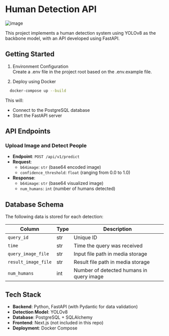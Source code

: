 # Human Detection API
![image](https://github.com/user-attachments/assets/e1d81cb1-4bcf-4938-85ea-662245afeb82)

This project implements a human detection system using YOLOv8 as the backbone model, with an API developed using FastAPI.

## Getting Started
1. Environment Configuration \
Create a .env file in the project root based on the .env.example file.

2. Deploy using Docker
```sh
  docker-compose up --build
```
This will:
- Connect to the PostgreSQL database
- Start the FastAPI server

## **API Endpoints**

### **Upload Image and Detect People**
- **Endpoint**: `POST /api/v1/predict`
- **Request**:
  - `b64image`: `str` (base64 encoded image)
  - `confidence_threshold`: `float` (ranging from 0.0 to 1.0)
- **Response**:
  - `b64image`: `str` (base64 visualized image)
  - `num_humans`: `int` (number of humans detected)

## **Database Schema**
The following data is stored for each detection:

| Column             | Type | Description                             |
|--------------------|------|-----------------------------------------|
| `query_id`         | str  | Unique ID                               |
| `time`             | str  | Time the query was received             |
| `query_image_file` | str  | Input file path in media storage        |
| `result_image_file`| str  | Result file path in media storage       |
| `num_humans`       | int  | Number of detected humans in query image|

## **Tech Stack**
- **Backend**: Python, FastAPI (with Pydantic for data validation)
- **Detection Model**: YOLOv8
- **Database**: PostgreSQL + SQLAlchemy
- **Frontend**: Next.js (not included in this repo)
- **Deployment**: Docker Compose
